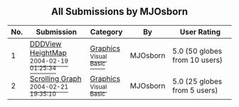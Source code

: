 ﻿<div align="center">

## All Submissions by MJOsborn

</div>

No.  | Submission | Category | By   | User Rating
---- | ---------- | -------- | ---- | -----------
1 | [DDDView HeightMap<br /><sup>2004-02-19 01:25:34</sup>](https://github.com/Planet-Source-Code/mjosborn-dddview-heightmap__1-51864) | [Graphics<br /><sup>Visual Basic</sup>](../ByCategory/graphics__1-46.md) | MJOsborn | 5.0 (50 globes from 10 users)
2 | [Scrolling Graph<br /><sup>2004-02-21 19:35:10</sup>](https://github.com/Planet-Source-Code/mjosborn-scrolling-graph__1-51926) | [Graphics<br /><sup>Visual Basic</sup>](../ByCategory/graphics__1-46.md) | MJOsborn | 5.0 (25 globes from 5 users)
